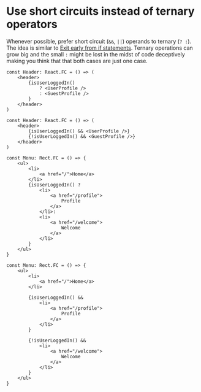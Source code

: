 # Use short circuits instead of ternary operators

Whenever possible, prefer short circuit (`&&`, `||`) operands to ternary (`? :`). The idea is similar to [Exit early from if statements](exit-early-from-if.md). Ternary operations can grow big and the small `:` might be lost in the midst of code deceptively making you think that that both cases are just one case.


```
const Header: React.FC = () => (
	<header>
		{isUserLoggedIn()
			? <UserProfile />
			: <GuestProfile />
		}
	</header>
)
```


```
const Header: React.FC = () => (
	<header>
		{isUserLoggedIn() && <UserProfile />}
		{!isUserLoggedIn() && <GuestProfile />}
	</header>
)
```

```
const Menu: Rect.FC = () => {
	<ul>
		<li>
			<a href="/">Home</a>
		</li>
		{isUserLoggedIn() ?
			<li>
				<a href="/profile">
					Profile
				</a>
			</li>:
			<li>
				<a href="/welcome">
					Welcome
				</a>
			</li>	
		}
	</ul>
}
```

```
const Menu: Rect.FC = () => {
	<ul>
		<li>
			<a href="/">Home</a>
		</li>
		
		{isUserLoggedIn() &&
			<li>
				<a href="/profile">
					Profile
				</a>
			</li>
		}
		
		{!isUserLoggedIn() &&
			<li>
				<a href="/welcome">
					Welcome
				</a>
			</li>	
		}
	</ul>
}
```
```